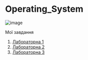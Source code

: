 # Operating_System

![image](https://user-images.githubusercontent.com/113579489/191723765-3e690f95-1bdb-4c79-8590-6249f882bab6.png)

Мої завдання

1. [Лабораторна 1](https://github.com/IllyaMarchevskyi/Lab1_Operating_System)
2. [Лабораторна 2](https://github.com/IllyaMarchevskyi/Lab2_Operating_System)
3. [Лабораторна 3](https://github.com/IllyaMarchevskyi/Operating_System/blob/main/Lab_3.md)
